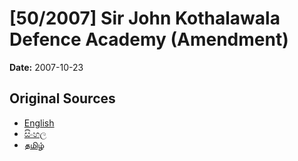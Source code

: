 # [50/2007] Sir John Kothalawala Defence Academy (Amendment)

**Date:** 2007-10-23

## Original Sources

- [English](https://documents.gov.lk/view/acts/2007/10/50-2007_E.pdf)
- [සිංහල](https://documents.gov.lk/view/acts/2007/10/50-2007_S.pdf)
- [தமிழ்](https://documents.gov.lk/view/acts/2007/10/50-2007_T.pdf)
